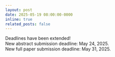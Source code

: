 ```yaml
---
layout: post
date: 2025-05-19 08:00:00-0000
inline: true
related_posts: false
---
```


Deadlines have been extended!<br>New abstract submission deadline: May 24, 2025.<br>New full paper submission deadline: May 31, 2025.
